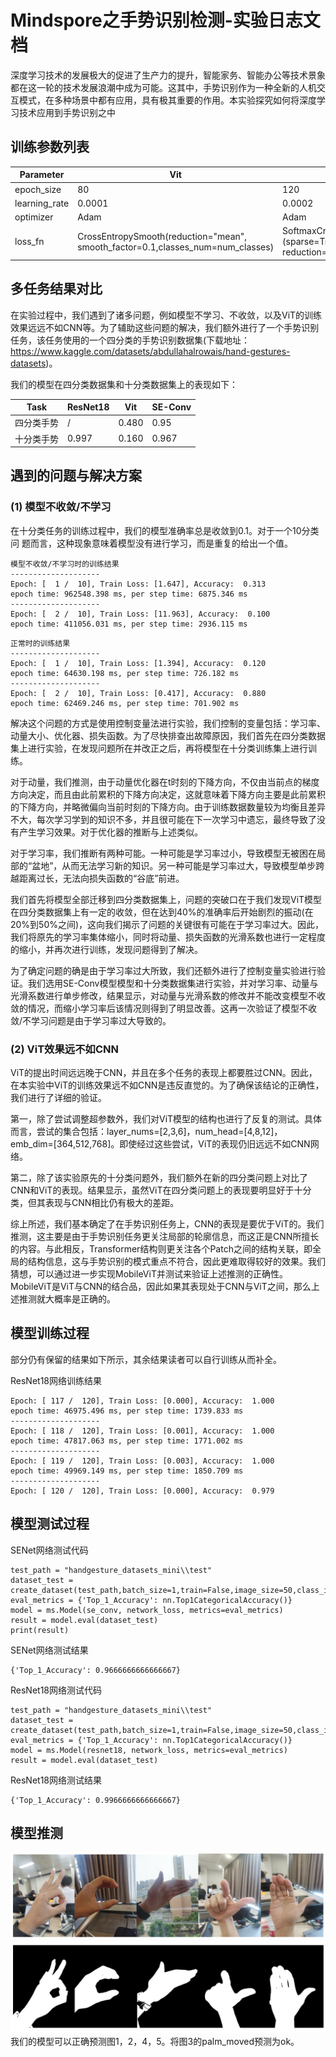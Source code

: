# Mindspore之手势识别检测-实验日志文档
深度学习技术的发展极大的促进了生产力的提升，智能家务、智能办公等技术景象都在这一轮的技术发展浪潮中成为可能。这其中，手势识别作为一种全新的人机交互模式，在多种场景中都有应用，具有极其重要的作用。本实验探究如何将深度学习技术应用到手势识别之中

## 训练参数列表
| Parameter | Vit |ResNet18| SE-Conv |
|-----|---------|--------|----|
|epoch_size| 80 |120|120|
|learning_rate| 0.0001  |0.0002|0.0002|
|optimizer|Adam|Adam|Adam|
|loss_fn| CrossEntropySmooth(reduction="mean",<br>smooth_factor=0.1,classes_num=num_classes)   |SoftmaxCrossEntropyWithLogits<br>(sparse=True, reduction='mean')|CrossEntropySmooth(reduction="mean",<br>smooth_factor=0.05,classes_num=num_classes)|

## 多任务结果对比

在实验过程中，我们遇到了诸多问题，例如模型不学习、不收敛，以及ViT的训练效果远远不如CNN等。为了辅助这些问题的解决，我们额外进行了一个手势识别任务，该任务使用的一个四分类的手势识别数据集(下载地址：https://www.kaggle.com/datasets/abdullahalrowais/hand-gestures-datasets)。

我们的模型在四分类数据集和十分类数据集上的表现如下：

|Task|ResNet18|Vit|SE-Conv|
|----|--------|-----|----|
|四分类手势|  /  | 0.480  | 0.95  |
|十分类手势| 0.997   | 0.160  | 0.967  |

## 遇到的问题与解决方案
### (1) 模型不收敛/不学习
  
在十分类任务的训练过程中，我们的模型准确率总是收敛到0.1。对于一个10分类问
题而言，这种现象意味着模型没有进行学习，而是重复的给出一个值。

```
模型不收敛/不学习时的训练结果
--------------------
Epoch: [  1 /  10], Train Loss: [1.647], Accuracy:  0.313
epoch time: 962548.398 ms, per step time: 6875.346 ms
--------------------
Epoch: [  2 /  10], Train Loss: [11.963], Accuracy:  0.100
epoch time: 411056.031 ms, per step time: 2936.115 ms
```

```
正常时的训练结果
--------------------
Epoch: [  1 /  10], Train Loss: [1.394], Accuracy:  0.120
epoch time: 64630.198 ms, per step time: 726.182 ms
--------------------
Epoch: [  2 /  10], Train Loss: [0.417], Accuracy:  0.880
epoch time: 62469.246 ms, per step time: 701.902 ms
```

解决这个问题的方式是使用控制变量法进行实验，我们控制的变量包括：学习率、动量大小、优化器、损失函数。为了尽快排查出故障原因，我们首先在四分类数据集上进行实验，在发现问题所在并改正之后，再将模型在十分类训练集上进行训练。

对于动量，我们推测，由于动量优化器在t时刻的下降方向，不仅由当前点的梯度方向决定，而且由此前累积的下降方向决定，这就意味着下降方向主要是此前累积的下降方向，并略微偏向当前时刻的下降方向。由于训练数据数量较为均衡且差异不大，每次学习学到的知识不多，并且很可能在下一次学习中遗忘，最终导致了没有产生学习效果。对于优化器的推断与上述类似。

对于学习率，我们推断有两种可能。一种可能是学习率过小，导致模型无被困在局部的“盆地”，从而无法学习新的知识。另一种可能是学习率过大，导致模型单步跨越距离过长，无法向损失函数的“谷底”前进。

我们首先将模型全部迁移到四分类数据集上，问题的突破口在于我们发现ViT模型在四分类数据集上有一定的收敛，但在达到40%的准确率后开始剧烈的振动(在20%到50%之间)，这向我们揭示了问题的关键很有可能在于学习率过大。因此，我们将原先的学习率集体缩小，同时将动量、损失函数的光滑系数也进行一定程度的缩小，并再次进行训练，发现问题得到了解决。

为了确定问题的确是由于学习率过大所致，我们还额外进行了控制变量实验进行验证。我们选用SE-Conv模型模型和十分类数据集进行实验，并对学习率、动量与光滑系数进行单步修改，结果显示，对动量与光滑系数的修改并不能改变模型不收敛的情况，而缩小学习率后该情况则得到了明显改善。这再一次验证了模型不收敛/不学习问题是由于学习率过大导致的。

### (2) ViT效果远不如CNN
ViT的提出时间远远晚于CNN，并且在多个任务的表现上都要胜过CNN。因此，在本实验中ViT的训练效果远不如CNN是违反直觉的。为了确保该结论的正确性，我们进行了详细的验证。

第一，除了尝试调整超参数外，我们对ViT模型的结构也进行了反复的测试。具体而言，尝试的集合包括：layer_nums=[2,3,6]，num_head=[4,8,12]，emb_dim=[364,512,768]。即使经过这些尝试，ViT的表现仍旧远远不如CNN网络。

第二，除了该实验原先的十分类问题外，我们额外在新的四分类问题上对比了CNN和ViT的表现。结果显示，虽然ViT在四分类问题上的表现要明显好于十分类，但其表现与CNN相比仍有极大的差距。

综上所述，我们基本确定了在手势识别任务上，CNN的表现是要优于ViT的。我们推测，这主要是由于手势识别任务更关注局部的轮廓信息，而这正是CNN所擅长的内容。与此相反，Transformer结构则更关注各个Patch之间的结构关联，即全局的结构信息，这与手势识别的模式重点不符合，因此更难取得较好的效果。我们猜想，可以通过进一步实现MobileViT并测试来验证上述推测的正确性。MobileViT是ViT与CNN的结合品，因此如果其表现处于CNN与ViT之间，那么上述推测就大概率是正确的。



## 模型训练过程

部分仍有保留的结果如下所示，其余结果读者可以自行训练从而补全。

ResNet18网络训练结果
```
Epoch: [ 117 /  120], Train Loss: [0.000], Accuracy:  1.000
epoch time: 46975.496 ms, per step time: 1739.833 ms
--------------------
Epoch: [ 118 /  120], Train Loss: [0.001], Accuracy:  1.000
epoch time: 47817.063 ms, per step time: 1771.002 ms
--------------------
Epoch: [ 119 /  120], Train Loss: [0.003], Accuracy:  1.000
epoch time: 49969.149 ms, per step time: 1850.709 ms
--------------------
Epoch: [ 120 /  120], Train Loss: [0.000], Accuracy:  0.979
```
## 模型测试过程

SENet网络测试代码
```
test_path = "handgesture_datasets_mini\\test"
dataset_test = create_dataset(test_path,batch_size=1,train=False,image_size=50,class_indexing=class_index)
eval_metrics = {'Top_1_Accuracy': nn.Top1CategoricalAccuracy()}
model = ms.Model(se_conv, network_loss, metrics=eval_metrics)
result = model.eval(dataset_test)
print(result)
```

SENet网络测试结果
```
{'Top_1_Accuracy': 0.9666666666666667}
```

ResNet18网络测试代码
```
test_path = "handgesture_datasets_mini\\test"
dataset_test = create_dataset(test_path,batch_size=1,train=False,image_size=50,class_indexing=class_index)
eval_metrics = {'Top_1_Accuracy': nn.Top1CategoricalAccuracy()}
model = ms.Model(resnet18, network_loss, metrics=eval_metrics)
result = model.eval(dataset_test)
```
    
ResNet18网络测试结果
```
{'Top_1_Accuracy': 0.9966666666666667}
```

## 模型推测

![测试的彩色图片](src\\pic\\org-hand.png) 
![测试的黑白图片](src\\pic\\input-hand.png)
我们的模型可以正确预测图1，2，4，5。将图3的palm_moved预测为ok。
